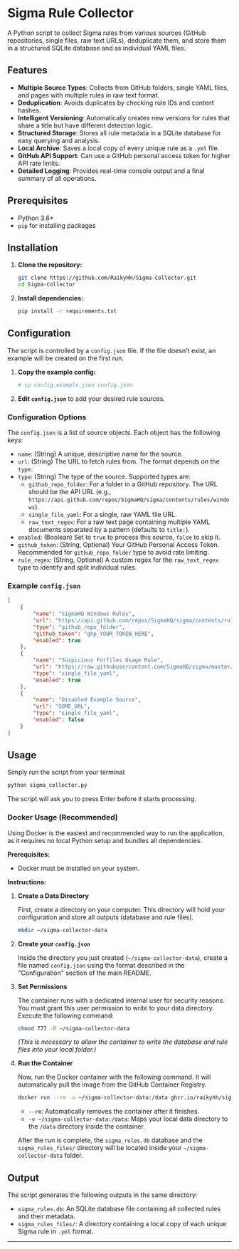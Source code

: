 # Sigma Rule Collector

A Python script to collect Sigma rules from various sources (GitHub repositories, single files, raw text URLs), deduplicate them, and store them in a structured SQLite database and as individual YAML files.

## Features

-   **Multiple Source Types**: Collects from GitHub folders, single YAML files, and pages with multiple rules in raw text format.
-   **Deduplication**: Avoids duplicates by checking rule IDs and content hashes.
-   **Intelligent Versioning**: Automatically creates new versions for rules that share a title but have different detection logic.
-   **Structured Storage**: Stores all rule metadata in a SQLite database for easy querying and analysis.
-   **Local Archive**: Saves a local copy of every unique rule as a `.yml` file.
-   **GitHub API Support**: Can use a GitHub personal access token for higher API rate limits.
-   **Detailed Logging**: Provides real-time console output and a final summary of all operations.

## Prerequisites

-   Python 3.6+
-   `pip` for installing packages

## Installation

1.  **Clone the repository:**
    ```bash
    git clone https://github.com/RaikyHH/Sigma-Collector.git
    cd Sigma-Collector
    ```

2.  **Install dependencies:**
    ```bash
    pip install -r requirements.txt
    ```

## Configuration

The script is controlled by a `config.json` file. If the file doesn't exist, an example will be created on the first run.

1.  **Copy the example config:**
    ```bash
    # cp config.example.json config.json
    ```

2.  **Edit `config.json`** to add your desired rule sources.

### Configuration Options

The `config.json` is a list of source objects. Each object has the following keys:

-   `name`: (String) A unique, descriptive name for the source.
-   `url`: (String) The URL to fetch rules from. The format depends on the `type`.
-   `type`: (String) The type of the source. Supported types are:
    -   `github_repo_folder`: For a folder in a GitHub repository. The URL should be the API URL (e.g., `https://api.github.com/repos/SigmaHQ/sigma/contents/rules/windows`).
    -   `single_file_yaml`: For a single, raw YAML file URL.
    -   `raw_text_regex`: For a raw text page containing multiple YAML documents separated by a pattern (defaults to `title:`).
-   `enabled`: (Boolean) Set to `true` to process this source, `false` to skip it.
-   `github_token`: (String, Optional) Your GitHub Personal Access Token. Recommended for `github_repo_folder` type to avoid rate limiting.
-   `rule_regex`: (String, Optional) A custom regex for the `raw_text_regex` type to identify and split individual rules.

### Example `config.json`

```json
[
    {
        "name": "SigmaHQ Windows Rules",
        "url": "https://api.github.com/repos/SigmaHQ/sigma/contents/rules/windows",
        "type": "github_repo_folder",
        "github_token": "ghp_YOUR_TOKEN_HERE",
        "enabled": true
    },
    {
        "name": "Suspicious Forfiles Usage Rule",
        "url": "https://raw.githubusercontent.com/SigmaHQ/sigma/master/rules/windows/process_creation/proc_creation_win_lolbas_forfiles.yml",
        "type": "single_file_yaml",
        "enabled": true
    },
    {
        "name": "Disabled Example Source",
        "url": "SOME_URL",
        "type": "single_file_yaml",
        "enabled": false
    }
]
```

## Usage

Simply run the script from your terminal:

```bash
python sigma_collector.py
```

The script will ask you to press Enter before it starts processing.


### Docker Usage (Recommended)

Using Docker is the easiest and recommended way to run the application, as it requires no local Python setup and bundles all dependencies.

**Prerequisites:**
-   Docker must be installed on your system.

**Instructions:**

1.  **Create a Data Directory**

    First, create a directory on your computer. This directory will hold your configuration and store all outputs (database and rule files).

    ```bash
    mkdir ~/sigma-collector-data
    ```

2.  **Create your `config.json`**

    Inside the directory you just created (`~/sigma-collector-data`), create a file named `config.json` using the format described in the "Configuration" section of the main README.

3.  **Set Permissions**

    The container runs with a dedicated internal user for security reasons. You must grant this user permission to write to your data directory. Execute the following command:

    ```bash
    chmod 777 -R ~/sigma-collector-data
    ```
    *(This is necessary to allow the container to write the database and rule files into your local folder.)*

4.  **Run the Container**

    Now, run the Docker container with the following command. It will automatically pull the image from the GitHub Container Registry.

    ```bash
    docker run --rm -v ~/sigma-collector-data:/data ghcr.io/raikyhh/sigma-collector:latest
    ```

    -   `--rm`: Automatically removes the container after it finishes.
    -   `-v ~/sigma-collector-data:/data`: Maps your local data directory to the `/data` directory inside the container.

    After the run is complete, the `sigma_rules.db` database and the `sigma_rules_files/` directory will be located inside your `~/sigma-collector-data` folder.

## Output

The script generates the following outputs in the same directory:

-   `sigma_rules.db`: An SQLite database file containing all collected rules and their metadata.
-   `sigma_rules_files/`: A directory containing a local copy of each unique Sigma rule in `.yml` format.

---

